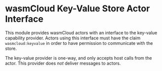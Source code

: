 # wasmCloud Key-Value Store Actor Interface

This module provides wasmCloud actors with an interface to the key-value capability provider. Actors using this
interface must have the claim `wasmcloud:keyvalue` in order to have permission to communicate with the store.

The key-value provider is one-way, and only accepts host calls from the actor. This provider does _not_
deliver messages to actors.
